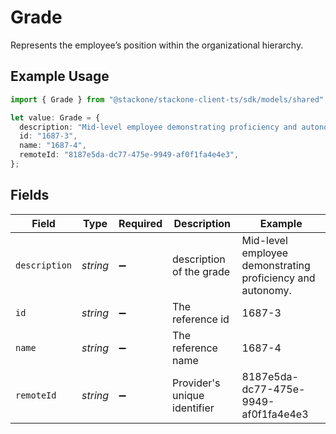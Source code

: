 # Grade

Represents the employee’s position within the organizational hierarchy.

## Example Usage

```typescript
import { Grade } from "@stackone/stackone-client-ts/sdk/models/shared";

let value: Grade = {
  description: "Mid-level employee demonstrating proficiency and autonomy.",
  id: "1687-3",
  name: "1687-4",
  remoteId: "8187e5da-dc77-475e-9949-af0f1fa4e4e3",
};
```

## Fields

| Field                                                      | Type                                                       | Required                                                   | Description                                                | Example                                                    |
| ---------------------------------------------------------- | ---------------------------------------------------------- | ---------------------------------------------------------- | ---------------------------------------------------------- | ---------------------------------------------------------- |
| `description`                                              | *string*                                                   | :heavy_minus_sign:                                         | description of the grade                                   | Mid-level employee demonstrating proficiency and autonomy. |
| `id`                                                       | *string*                                                   | :heavy_minus_sign:                                         | The reference id                                           | 1687-3                                                     |
| `name`                                                     | *string*                                                   | :heavy_minus_sign:                                         | The reference name                                         | 1687-4                                                     |
| `remoteId`                                                 | *string*                                                   | :heavy_minus_sign:                                         | Provider's unique identifier                               | 8187e5da-dc77-475e-9949-af0f1fa4e4e3                       |